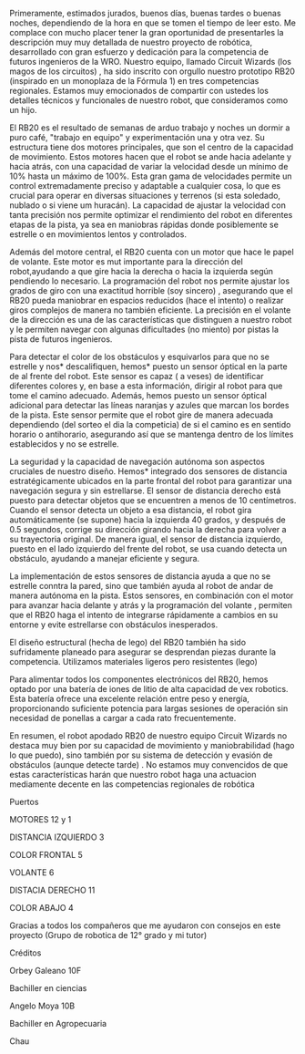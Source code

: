 Primeramente, estimados jurados, buenos días, buenas tardes o buenas noches, dependiendo de la hora en que se tomen el tiempo de leer esto. Me complace con mucho placer tener la gran oportunidad de presentarles la descripción muy muy detallada de nuestro proyecto de robótica, desarrollado con gran esfuerzo y dedicación para la competencia de futuros ingenieros de la WRO. Nuestro equipo, llamado Circuit Wizards (los magos de los circuitos) , ha sido inscrito con orgullo nuestro prototipo RB20 (inspirado en un monoplaza de la Fórmula 1) en tres competencias regionales. Estamos muy emocionados de compartir con ustedes los detalles técnicos y funcionales de nuestro robot, que consideramos como un hijo.

El RB20 es el resultado de semanas de arduo trabajo y noches un dormir a puro café, "trabajo en equipo" y experimentación una y otra vez. Su estructura tiene dos motores principales, que son el centro de la capacidad de movimiento. Estos motores hacen que el robot se ande hacia adelante y hacia atrás, con una capacidad de variar la velocidad desde un mínimo de 10% hasta un máximo de 100%. Esta gran gama de velocidades permite un control extremadamente preciso y adaptable a cualquier cosa, lo que es crucial para operar en diversas situaciones y terrenos (si esta soledado, nublado o si viene um huracán). La capacidad de ajustar la velocidad con tanta precisión nos permite optimizar el rendimiento del robot en diferentes etapas de la pista, ya sea en maniobras rápidas donde posiblemente se estrelle o en movimientos lentos y controlados.

Además del motore central, el RB20 cuenta con un motor que hace le papel de  volante. Este motor es  mut importante para la dirección del robot,ayudando a que gire hacia la derecha o hacia la izquierda según pendiendo lo necesario. La programación del robot nos permite ajustar los grados de giro con una exactitud horrible (soy sincero) , asegurando que el RB20 pueda maniobrar en espacios reducidos (hace el intento) o realizar giros complejos de manera no también eficiente. La precisión en el volante de la dirección es una de las características que distinguen a nuestro robot y le permiten navegar con algunas dificultades (no miento) por pistas la pista de futuros ingenieros.

Para detectar el color de los obstáculos y esquivarlos para que no se estrelle y nos* descalifiquen, hemos* puesto un sensor óptical en la parte de al frente del robot. Este sensor es capaz ( a veses) de identificar diferentes colores y, en base a esta información, dirigir al robot para que tome el camino adecuado. Además, hemos puesto un sensor óptical adicional para detectar las líneas naranjas y azules que marcan los bordes de la pista. Este sensor permite que el robot gire de manera adecuada dependiendo  (del sorteo el dia la competicia) de si el camino es en sentido horario o antihorario, asegurando así que se mantenga dentro de los límites  establecidos y no se estrelle.

La seguridad y la capacidad de navegación autónoma son aspectos cruciales de nuestro diseño. Hemos* integrado dos sensores de distancia estratégicamente ubicados en la parte frontal del robot para garantizar una navegación segura y sin estrellarse. El sensor de distancia derecho está puesto para detectar objetos que se encuentren a menos de 10 centímetros. Cuando el sensor detecta un objeto a esa distancia, el robot gira automáticamente (se supone) hacia la izquierda 40 grados, y después de 0.5 segundos, corrige su dirección girando hacia la derecha para volver a su trayectoria original. De manera igual, el sensor de distancia izquierdo, puesto en el lado izquierdo del frente del robot, se usa cuando detecta un obstáculo, ayudando a manejar eficiente y segura.

La implementación de estos sensores de distancia ayuda a que no se estrelle conntra la pared, sino que también ayuda al robot de andar de manera autónoma en la pista. Estos sensores, en combinación con el motor para avanzar hacia delante y atrás y la programación del volante , permiten que el RB20 haga el intento de integrarse rápidamente a cambios en su entorne y evite estrellarse con obstáculos inesperados.


El diseño estructural (hecha de lego) del RB20 también ha sido sufridamente planeado para asegurar se desprendan piezas durante la competencia. Utilizamos materiales ligeros pero resistentes (lego)

Para alimentar todos los componentes electrónicos del RB20, hemos optado por una batería de iones de litio de alta capacidad de vex robotics. Esta batería ofrece una excelente relación entre peso y energía, proporcionando suficiente potencia para largas sesiones de operación sin necesidad de ponellas a cargar a cada rato frecuentemente. 

En resumen, el robot apodado RB20 de nuestro equipo Circuit Wizards no destaca muy bien por su capacidad de movimiento y maniobrabilidad (hago lo que puedo), sino también por su sistema de detección y evasión de obstáculos (aunque detecte tarde) . No estamos muy convencidos de que estas características harán que nuestro robot haga una actuacion mediamente decente en las competencias regionales de robótica 

Puertos 

MOTORES 12 y 1

DISTANCIA IZQUIERDO 3

COLOR FRONTAL 5

VOLANTE 6

DISTACIA DERECHO 11

COLOR ABAJO 4 

Gracias a todos los compañeros que me ayudaron con consejos en este proyecto (Grupo de robotica de 12° grado y mi tutor) 



Créditos 



Orbey Galeano 10F

Bachiller en ciencias 

Angelo Moya 10B 

Bachiller en Agropecuaria 

Chau




